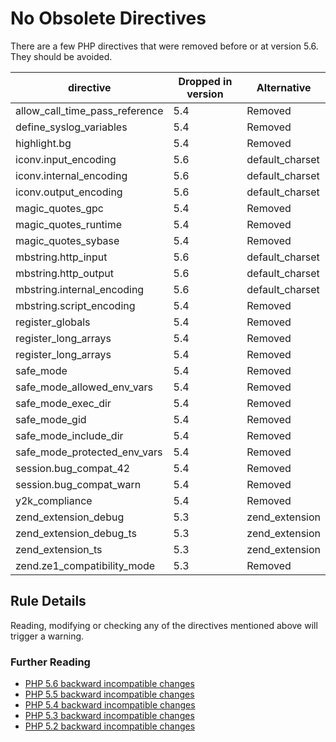 <!-- Good Practices -->
# No Obsolete Directives

There are a few PHP directives that were removed before or at version 5.6. They should be avoided. 

| directive | Dropped in version  |  Alternative |
|---|---|---|
| allow\_call\_time\_pass\_reference       | 5.4 | Removed |
| define\_syslog\_variables              | 5.4 | Removed |
| highlight.bg                         | 5.4 | Removed |
| iconv.input\_encoding                 | 5.6 | default\_charset |
| iconv.internal\_encoding              | 5.6 | default\_charset |
| iconv.output\_encoding                | 5.6 | default\_charset |
| magic\_quotes\_gpc                     | 5.4 | Removed |
| magic\_quotes\_runtime                 | 5.4 | Removed |
| magic\_quotes\_sybase                  | 5.4 | Removed |
| mbstring.http\_input                  | 5.6 | default\_charset |
| mbstring.http\_output                 | 5.6 | default\_charset |
| mbstring.internal\_encoding           | 5.6 | default\_charset |
| mbstring.script\_encoding             | 5.4 | Removed |
| register\_globals                     | 5.4 | Removed |
| register\_long\_arrays                 | 5.4 | Removed |
| register\_long\_arrays                 | 5.4 | Removed |
| safe\_mode                            | 5.4 | Removed |
| safe\_mode\_allowed\_env\_vars           | 5.4 | Removed |
| safe\_mode\_exec\_dir                   | 5.4 | Removed |
| safe\_mode\_gid                        | 5.4 | Removed |
| safe\_mode\_include\_dir                | 5.4 | Removed |
| safe\_mode\_protected\_env\_vars         | 5.4 | Removed |
| session.bug\_compat\_42                | 5.4 | Removed |
| session.bug\_compat\_warn              | 5.4 | Removed |
| y2k\_compliance                       | 5.4 | Removed |
| zend\_extension\_debug                 | 5.3 | zend\_extension |
| zend\_extension\_debug\_ts              | 5.3 | zend\_extension |
| zend\_extension\_ts                    | 5.3 | zend\_extension |
| zend.ze1\_compatibility\_mode          | 5.3 | Removed |




## Rule Details

Reading, modifying or checking any of the directives mentioned above will trigger a warning. 


### Further Reading

* [PHP 5.6 backward incompatible changes](http://php.net/migration56.incompatible)
* [PHP 5.5 backward incompatible changes](http://php.net/migration55.incompatible)
* [PHP 5.4 backward incompatible changes](http://php.net/migration54.incompatible)
* [PHP 5.3 backward incompatible changes](http://php.net/migration53.incompatible)
* [PHP 5.2 backward incompatible changes](http://php.net/migration52.incompatible)

